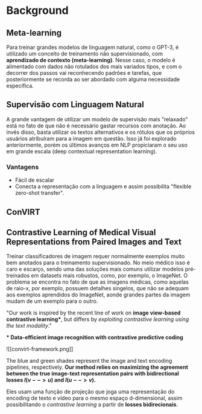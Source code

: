 # Background

## Meta-learning

Para treinar grandes modelos de linguagem natural, como o GPT-3, é utilizado um conceito de treinamento não supervisionado, com **aprendizado de contexto (meta-learning)**. Nesse caso, o modelo é alimentado com dados não rotulados dos mais variados tipos, e com o decorrer dos passos vai reconhecendo padrões e tarefas, que posteriormente se recorda ao ser abordado com alguma necessidade específica.

## Supervisão com Linguagem Natural

A grande vantagem de utilizar um modelo de supervisão mais "relaxado" está no fato de que não é necessário gastar recursos com anotação. Ao invés disso, basta utilizar os textos alternativos e os rótulos que os próprios usuários atribuíram para a imagem em questão. Isso já foi explorado anteriormente, porém os últimos avanços em NLP propiciaram o seu uso em grande escala (deep contextual representation learning).

### Vantagens

- Fácil de escalar
- Conecta a representação com a linguagem e assim possibilita "flexible zero-shot transfer".

## ConVIRT

## Contrastive Learning of Medical Visual Representations from Paired Images and Text

Treinar classificadores de imagem requer normalmente exemplos muito bem anotados para o treinamento supervisionado. No meio médico isso é caro e escarço, sendo uma das soluções mais comuns utilizar modelos pré-treinados em datasets mais robustos, como, por exemplo, o ImageNet. O problema se encontra no fato de que as imagens médicas, como aquelas de raio-x, por exemplo, possuem detalhes singelos, que não se adequam aos exemplos aprendidos do ImageNet, aonde grandes partes da imagem mudam de um exemplo para o outro.

"Our work is inspired by the recent line of work on **image view-based contrastive learning\***, but differs by *exploiting contrastive learning using the text modality*."

**\* Data-efficient image recognition with contrastive predictive coding**

![[convirt-framework.png]]

The blue and green shades represent the image and text encoding pipelines, respectively. **Our method relies on maximizing the agreement between the true image-text representation pairs with bidirectional losses $l(v-->u)$ and $l(u --> v)$.**

Eles usam uma função de projeção que joga uma representação do encoding de texto e vídeo para o mesmo espaço d-dimensional, assim possibilitando o *contrastive learning* a partir de **losses bidirecionais**.
